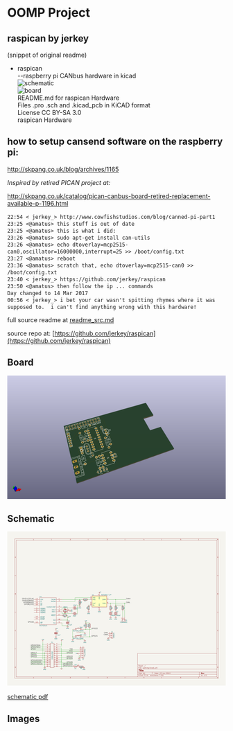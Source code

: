 # OOMP Project  
## raspican  by jerkey  
  
(snippet of original readme)  
  
- raspican  
--raspberry pi CANbus hardware in kicad  
![schematic](https://raw.github.com/jerkey/raspican/master/schematic.png)  
![board](https://raw.github.com/jerkey/raspican/master/board.png)  
README.md for raspican Hardware  
Files .pro .sch and .kicad_pcb in KiCAD format  
License CC BY-SA 3.0  
raspican Hardware  
  
how to setup cansend software on the raspberry pi:  
-------------------------------------------------  
http://skpang.co.uk/blog/archives/1165  
  
_Inspired by retired PICAN project at:_  
  
http://skpang.co.uk/catalog/pican-canbus-board-retired-replacement-available-p-1196.html  
  
````  
22:54 < jerkey_> http://www.cowfishstudios.com/blog/canned-pi-part1  
23:25 <@amatus> this stuff is out of date  
23:25 <@amatus> this is what i did:  
23:26 <@amatus> sudo apt-get install can-utils  
23:26 <@amatus> echo dtoverlay=mcp2515-can0,oscillator=16000000,interrupt=25 >> /boot/config.txt  
23:27 <@amatus> reboot  
23:36 <@amatus> scratch that, echo dtoverlay=mcp2515-can0 >> /boot/config.txt  
23:40 < jerkey_> https://github.com/jerkey/raspican  
23:50 <@amatus> then follow the ip ... commands  
Day changed to 14 Mar 2017  
00:56 < jerkey_> i bet your car wasn't spitting rhymes where it was supposed to.  i can't find anything wrong with this hardware!  
````  
  
  full source readme at [readme_src.md](readme_src.md)  
  
source repo at: [https://github.com/jerkey/raspican](https://github.com/jerkey/raspican)  
## Board  
  
[![working_3d.png](working_3d_600.png)](working_3d.png)  
## Schematic  
  
[![working_schematic.png](working_schematic_600.png)](working_schematic.png)  
  
[schematic pdf](working_schematic.pdf)  
## Images  
